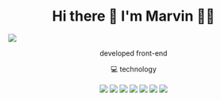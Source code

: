 

<h1 align='center'>
  Hi there 👋 I'm Marvin 👨‍💻
</h1>
<img src="https://www.google.com/url?sa=i&url=https%3A%2F%2Fwww.freepik.es%2Fvector-premium%2Flindo-dinosaurio-jugando-computadora-dibujos-animados-vector-icono-ilustracion_28813578.htm&psig=AOvVaw3rrM48k-37WY7x_KgHR94m&ust=1684502335897000&source=images&cd=vfe&ved=0CBEQjRxqFwoTCPi_z7P6_v4CFQAAAAAdAAAAABAw"
</img>
<p align='center'>
 developed front-end
</p>

<p align='center'>
  💻 technology<br/><br/>
  <img src="https://img.shields.io/badge/TypeScript-007ACC?style=for-the-badge&logo=typescript&logoColor=white" />
  <img src="https://img.shields.io/badge/Vue.js-35495E?style=for-the-badge&logo=vue.js&logoColor=4FC08D" />
  <img src="https://img.shields.io/badge/Tailwind_CSS-38B2AC?style=for-the-badge&logo=tailwind-css&logoColor=white" />
  <img src="https://img.shields.io/badge/JavaScript-323330?style=for-the-badge&logo=javascript&logoColor=F7DF1E" />
  <img src="https://img.shields.io/badge/CSS3-1572B6?style=for-the-badge&logo=css3&logoColor=white" />
  <img src="https://img.shields.io/badge/Bootstrap-563D7C?style=for-the-badge&logo=bootstrap&logoColor=white" />
  <img src="https://img.shields.io/badge/HTML5-E34F26?style=for-the-badge&logo=html5&logoColor=white" />
  
  </p>



